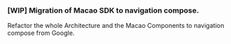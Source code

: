 ### [WIP] Migration of Macao SDK to navigation compose.
Refactor the whole Architecture and the Macao Components to navigation compose from Google.
